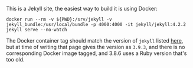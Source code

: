 This is a Jekyll site, the easiest way to build it is using Docker:

```
docker run --rm -v ${PWD}:/srv/jekyll -v jekyll_bundle:/usr/local/bundle -p 4000:4000 -it jekyll/jekyll:4.2.2 jekyll serve --no-watch
```

The Docker container tag should match the version of `jekyll` listed [here](https://pages.github.com/versions/), but at time of writing that page gives the version as `3.9.3`, and there is no corresponding Docker image tagged, and 3.8.6 uses a Ruby version that's too old.
